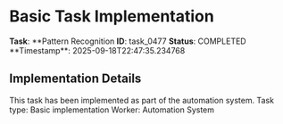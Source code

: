 # Basic Task Implementation

**Task**: **Pattern Recognition
**ID**: task_0477
**Status**: COMPLETED
**Timestamp\*\*: 2025-09-18T22:47:35.234768

## Implementation Details

This task has been implemented as part of the automation system.
Task type: Basic implementation
Worker: Automation System
